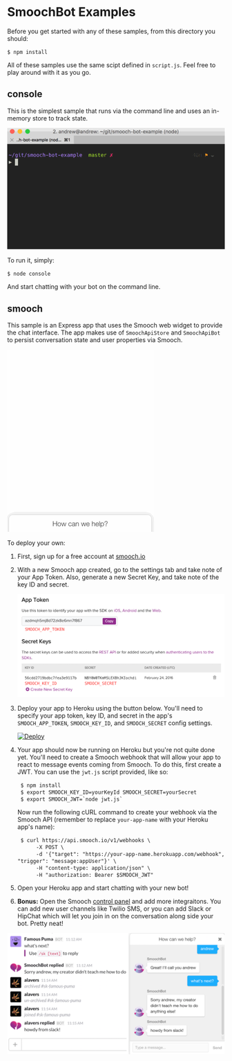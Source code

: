 # SmoochBot Examples

Before you get started with any of these samples, from this directory you should:

```
$ npm install
```

All of these samples use the same scipt defined in `script.js`. Feel free to play around with it as you go.

## console

This is the simplest sample that runs via the command line and uses an in-memory store to track state.

![console](/img/console.gif)

To run it, simply:

```
$ node console
```

And start chatting with your bot on the command line.

## smooch

This sample is an Express app that uses the Smooch web widget to provide the chat interface. The app makes use of `SmoochApiStore` and `SmoochApiBot` to persist conversation state and user properties via Smooch.

![heroku](/img/heroku.gif)

To deploy your own:

1. First, sign up for a free account at [smooch.io](https://app.smooch.io/signup)

1. With a new Smooch app created, go to the settings tab and take note of your App Token. Also, generate a new Secret Key, and take note of the key ID and secret.

    ![settings](/img/settings.png)

1. Deploy your app to Heroku using the button below. You'll need to specify your app token, key ID, and secret in the app's `SMOOCH_APP_TOKEN`, `SMOOCH_KEY_ID`, and `SMOOCH_SECRET` config settings.

    [![Deploy](https://www.herokucdn.com/deploy/button.svg)](https://heroku.com/deploy?template=https://github.com/smooch/smooch-bot-example)

1. Your app should now be running on Heroku but you're not quite done yet. You'll need to create a Smooch webhook that will allow your app to react to message events coming from Smooch. To do this, first create a JWT. You can use the `jwt.js` script provided, like so:

        $ npm install
        $ export SMOOCH_KEY_ID=yourKeyId SMOOCH_SECRET=yourSecret
        $ export SMOOCH_JWT=`node jwt.js`

    Now run the following cURL command to create your webhook via the Smooch API (remember to replace `your-app-name` with your Heroku app's name):

        $ curl https://api.smooch.io/v1/webhooks \
             -X POST \
             -d '{"target": "https://your-app-name.herokuapp.com/webhook", "trigger": "message:appUser"}' \
             -H "content-type: application/json" \
             -H "authorization: Bearer $SMOOCH_JWT"


1. Open your Heroku app and start chatting with your new bot!

1. **Bonus:** Open the Smooch [control panel](https://app.smooch.io) and add more integraitons. You can add new user channels like Twilio SMS, or you can add Slack or HipChat which will let you join in on the conversation along side your bot. Pretty neat!

![slack](/img/slack.png)
